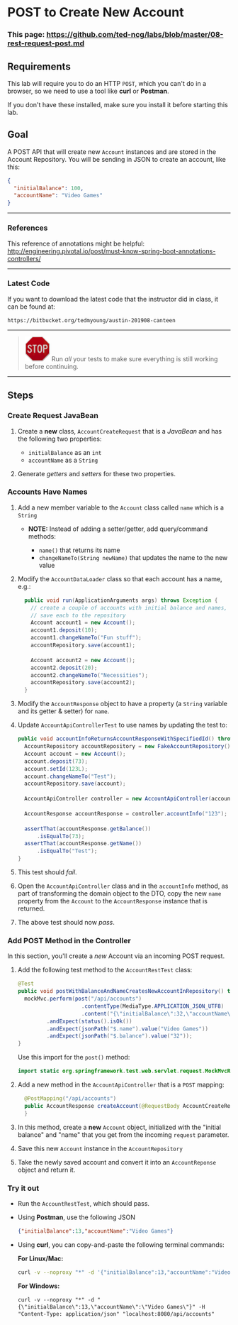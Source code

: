 # POST to Create New Account

### This page: https://github.com/ted-ncg/labs/blob/master/08-rest-request-post.md

## Requirements

This lab will require you to do an HTTP `POST`, which you can't do in a browser,
so we need to use a tool like **curl** or **Postman**.

If you don't have these installed, make sure you install it before starting this lab.

## Goal

A POST API that will create new `Account` instances and are stored in the Account Repository.
You will be sending in JSON to create an account, like this:

  ```json
  {
    "initialBalance": 100,
    "accountName": "Video Games"
  }
  ```

----

### References

This reference of annotations might be helpful: http://engineering.pivotal.io/post/must-know-spring-boot-annotations-controllers/

----

### Latest Code

If you want to download the latest code that the instructor did in class, it can be found at:

```
https://bitbucket.org/tedmyoung/austin-201908-canteen
```

----

> <img src="stop-sign.jpg" width="56" /> Run *all* your tests to make sure everything is still working before continuing.

----

## Steps

### Create Request JavaBean

1. Create a **new** class, `AccountCreateRequest` that is a *JavaBean* and has the following two properties:

   * `initialBalance` as an `int`
   * `accountName` as a `String`

1. Generate *getters* and *setters* for these two properties.

### Accounts Have Names

1. Add a new member variable to the `Account` class called `name` which is a `String`

   * **NOTE:** Instead of adding a setter/getter, add query/command methods:
   
     * `name()` that returns its name
     * `changeNameTo(String newName)` that updates the name to the new value

1. Modify the `AccountDataLoader` class so that each account has a name, e.g.:

    ```java
      public void run(ApplicationArguments args) throws Exception {
        // create a couple of accounts with initial balance and names,
        // save each to the repository
        Account account1 = new Account();
        account1.deposit(10);
        account1.changeNameTo("Fun stuff");
        accountRepository.save(account1);
     
        Account account2 = new Account();
        account2.deposit(20);
        account2.changeNameTo("Necessities");
        accountRepository.save(account2);
      }
    ```

1. Modify the `AccountResponse` object to have a property 
   (a `String` variable and its getter & setter) for `name`.

1. Update `AccountApiControllerTest` to use names by updating the test to:

   ```java
   public void accountInfoReturnsAccountResponseWithSpecifiedId() throws Exception {
     AccountRepository accountRepository = new FakeAccountRepository();
     Account account = new Account();
     account.deposit(73);
     account.setId(123L);
     account.changeNameTo("Test");
     accountRepository.save(account);

     AccountApiController controller = new AccountApiController(accountRepository); 

     AccountResponse accountResponse = controller.accountInfo("123"); 

     assertThat(accountResponse.getBalance())
         .isEqualTo(73);
     assertThat(accountResponse.getName())
         .isEqualTo("Test");
   }   
   ```

1. This test should *fail*.

1. Open the `AccountApiController` class and in the `accountInfo` method,
   as part of transforming the domain object to the DTO, 
   copy the new `name` property from the `Account` to the `AccountResponse` 
   instance that is returned.

1. The above test should now *pass*.

### Add POST Method in the Controller

In this section, you'll create a *new* Account via an incoming POST request.

1. Add the following test method to the `AccountRestTest` class:

      ```java
      @Test
      public void postWithBalanceAndNameCreatesNewAccountInRepository() throws Exception {
        mockMvc.perform(post("/api/accounts")
                          .contentType(MediaType.APPLICATION_JSON_UTF8)
                          .content("{\"initialBalance\":32,\"accountName\":\"Video Games\"}"))
               .andExpect(status().isOk())
               .andExpect(jsonPath("$.name").value("Video Games"))
               .andExpect(jsonPath("$.balance").value("32"));
      }
      ```

   Use this import for the `post()` method:
   
   ```java
   import static org.springframework.test.web.servlet.request.MockMvcRequestBuilders.post;
   ``` 

1. Add a new method in the `AccountApiController` that is a `POST` mapping:

    ```java
      @PostMapping("/api/accounts")
      public AccountResponse createAccount(@RequestBody AccountCreateRequest request) {
      }
    ```

1. In this method, create a **new** `Account` object, initialized with the "initial balance" and "name" that you get from the incoming `request` parameter.

1. Save this new `Account` instance in the `AccountRepository`

1. Take the newly saved account and convert it into an `AccountReponse` object and return it.

### Try it out

* Run the `AccountRestTest`, which should pass.

* Using **Postman**, use the following JSON

    ```json
    {"initialBalance":13,"accountName":"Video Games"}
    ```

* Using **curl**, you can copy-and-paste the following terminal commands:

    **For Linux/Mac:**
    
    ```bash
    curl -v --noproxy "*" -d '{"initialBalance":13,"accountName":"Video Games"}' -H 'Content-Type: application/json' "localhost:8080/api/accounts"
    ```

    **For Windows:**
    
    ```
    curl -v --noproxy "*" -d "{\"initialBalance\":13,\"accountName\":\"Video Games\"}" -H "Content-Type: application/json" "localhost:8080/api/accounts"
    ```

